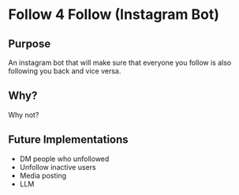 # Follow 4 Follow (Instagram Bot)

## Purpose
An instagram bot that will make sure that everyone you follow is also following you back and vice versa.

## Why?
Why not?

## Future Implementations
- DM people who unfollowed
- Unfollow inactive users
- Media posting
- LLM